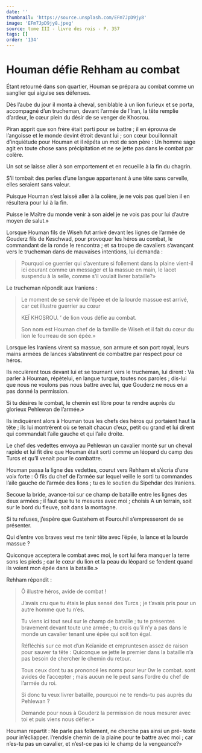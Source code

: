 ```yaml
---
date: ''
thumbnail: 'https://source.unsplash.com/EFm7JpD9jy8'
image: 'EFm7JpD9jy8.jpeg'
source: tome III - livre des rois - P. 357
tags: []
order: '134'
---
```


# Houman défie Rehham au combat

Étant retourné dans son quartier, Houman se prépara au combat comme un sanglier qui aiguise ses défenses.

Dès l’aube du jour il monta à cheval, seniblable à un lion furieux et se porta, accompagné d’un trucheman, devant l’armée de l’Iran, la tête remplie d’ardeur, le cœur plein du désir de se venger de Khosrou.

Piran apprit que son frère était parti pour se battre ; il en éprouva de l’angoisse et le monde devint étroit devant lui ; son cœur bouillonnait d’inquiétude pour Houman et il répéta un mot de son père : Un homme sage agit en toute chose sans précipitation et ne se jette pas dans le combat par colère.

Un sot se laisse aller à son emportement et en recueille à la fin du chagrin.

S’il tombait des perles d’une langue appartenant à une tête sans cervelle, elles seraient sans valeur.

Puisque Houman s’est laissé aller à la colère, je ne vois pas quel bien il en résultera pour lui à la fin.

Puisse le Maître du monde venir à son aidel je ne vois pas pour lui d’autre moyen de salut.»

Lorsque Houman fils de Wiseh fut arrivé devant les lignes de l’armée de Gouderz fils de Keschwad, pour provoquer les héros au combat, le commandant de la ronde le rencontra ; et sa troupe de cavaliers s’avançant vers le trucheman dans de mauvaises intentions, lui demanda :

> Pourquoi ce guerrier qui s’aventure si follement dans la plaine vient-il ici courant comme un messager et la massue en main, le lacet suspendu à la selle, comme s’il voulait livrer bataille?»

Le trucheman répondit aux Iraniens :

> Le moment de se servir de l’épée et de la lourde massue est arrivé, car cet illustre guerrier au cœur
>
> KEÏ KHOSROU. ’ de lion vous défie au combat.
>
> Son nom est Houman chef de la famille de Wiseh et il fait du cœur du lion le fourreau de son épée.»

Lorsque les Iraniens virent sa massue, son armure et son port royal, leurs mains armées de lances s’abstinrent de combattre par respect pour ce héros.

Ils reculèrent tous devant lui et se tournant vers le trucheman, lui dirent : Va parler à Houman, répètelui, en langue turque, toutes nos paroles ; dis-lui que nous ne voulons pas nous battre avec lui, que Gouderz ne nous en a pas donné la permission.

Si tu désires le combat, le chemin est libre pour te rendre auprès du glorieux Pehlewan de l’armée.»

Ils indiquèrent alors à Houman tous les chefs des héros qui portaient haut la tête ; ils lui montrèrent où se tenait chacun d’eux, petit ou grand et lui dirent qui commandait l’aile gauche et qui l’aile droite.

Le chef des vedettes envoya au Pehlewan un cavalier monté sur un cheval rapide et lui fit dire que Houman était sorti comme un léopard du camp des Turcs et qu’il venait pour le combattre.

Houman passa la ligne des vedettes, courut vers Rehham et s’écria d’une voix forte : Ô fils du chef de l’armée sur lequel veille le sorti tu commandes l’aile gauche de l’armée des lions ; tu es le soutien du Sipehdar des Iraniens.

Secoue la bride, avance-toi sur ce champ de bataille entre les lignes des deux armées ; il faut que tu te mesures avec moi ; choisis A un terrain, soit sur le bord du fleuve, soit dans la montagne.

Si tu refuses, j’espère que Gustehem et Fourouhil s’empresseront de se présenter.

Qui d’entre vos braves veut me tenir tête avec l’épée, la lance et la lourde massue ?

Quiconque acceptera le combat avec moi, le sort lui fera manquer la terre sons les pieds ; car le cœur du lion et la peau du léopard se fendent quand ils voient mon épée dans la bataille.»

Rehham répondit :

> Ô illustre héros, avide de combat !
>
> J’avais cru que tu étais le plus sensé des Turcs ; je t’avais pris pour un autre homme que tu n’es.
>
> Tu viens ici tout seul sur le champ de bataille ; tu te présentes bravement devant toute une armée ; tu crois qu’il n’y a pas dans le monde un cavalier tenant une épée qui soit ton égal.
>
> Réfléchis sur ce mot d’un Keïanide et empruntesen assez de raison pour sauver ta tête : Quiconque se jette le premier dans la bataille n’a pas besoin de chercher le chemin du retour.
>
> Tous ceux dont tu as prononcé les noms pour leur 0w le combat. sont avides de l’accepter ; mais aucun ne le peut sans l’ordre du chef de l’armée du roi.
>
> Si donc tu veux livrer bataille, pourquoi ne te rends-tu pas auprès du Pehlewan ?
>
> Demande pour nous à Gouderz la permission de nous mesurer avec toi et puis viens nous défier.»

Houman repartit : Ne parle pas follement, ne cherche pas ainsi un pré- texte pour in’écliapper. l’rendsle chemin de la plaine pour te battre avec moi ; car n’es-tu pas un cavalier, et n’est-ce pas ici le champ de la vengeance?»
